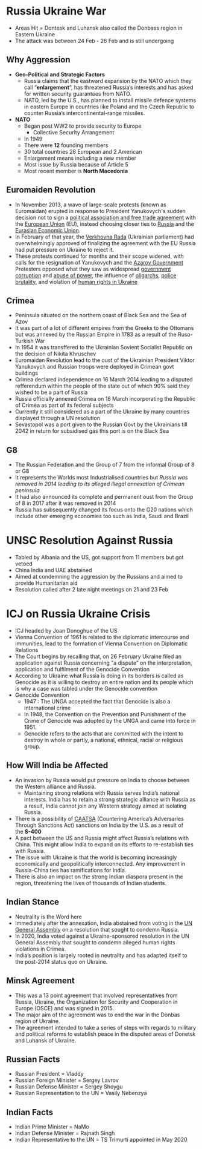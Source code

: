 # Russia Ukraine War
- Areas Hit = Dontesk and Luhansk also called the Donbass region in Eastern Ukraine
- The attack was between 24 Feb - 26 Feb and is still undergoing

## Why Aggression
-   **Geo-Political and Strategic Factors**
    -   Russia claims that the eastward expansion by the NATO which they call “**enlargement**”, has threatened Russia’s interests and has asked for written security guarantees from NATO.
    -   NATO, led by the U.S., has planned to install missile defence systems in eastern Europe in countries like Poland and the Czech Republic to counter Russia’s intercontinental-range missiles.
- **NATO**
	- Began post WW2 to provide security to Europe
		- Collective Security Arrangement
	- In 1949
	- There were **12** founding members
	- 30 total countries 28 European and 2 American
	- Enlargement means including a new member 
	- Most issue by Russia because of Article 5
	- Most recent member is **North Macedonia**

## Euromaiden Revolution
- In November 2013, a wave of large-scale protests (known as Euromaidan) erupted in response to President Yanukovych's sudden decision not to sign a [political association and free trade agreement](https://en.wikipedia.org/wiki/European_Union%E2%80%93Ukraine_Association_Agreement "European Union–Ukraine Association Agreement") with the [European Union](https://en.wikipedia.org/wiki/European_Union "European Union") (EU), instead choosing closer ties to [Russia](https://en.wikipedia.org/wiki/Russia "Russia") and the [Eurasian Economic Union](https://en.wikipedia.org/wiki/Eurasian_Economic_Union "Eurasian Economic Union"). 
- In February of that year, the [Verkhovna Rada](https://en.wikipedia.org/wiki/Verkhovna_Rada "Verkhovna Rada") (Ukrainian parliament) had overwhelmingly approved of finalizing the agreement with the EU Russia had put pressure on Ukraine to reject it.
- These protests continued for months and their scope widened, with calls for the resignation of Yanukovych and the [Azarov Government](https://en.wikipedia.org/wiki/Second_Azarov_Government "Second Azarov Government") Protesters opposed what they saw as widespread [government corruption](https://en.wikipedia.org/wiki/Corruption_in_Ukraine#Political_corruption "Corruption in Ukraine") and [abuse of power](https://en.wikipedia.org/wiki/Abuse_of_power "Abuse of power"), the influence of [oligarchs](https://en.wikipedia.org/wiki/Ukrainian_oligarchs "Ukrainian oligarchs"), [police brutality](https://en.wikipedia.org/wiki/Police_brutality "Police brutality"), and violation of [human rights in Ukraine](https://en.wikipedia.org/wiki/Human_rights_in_Ukraine "Human rights in Ukraine")

## Crimea
- Peninsula situated on the northern coast of Black Sea and the Sea of Azov
- It was part of a lot of different empires from the Greeks to the Ottomans but was annexed by the Russian Empire in 1783 as a result of the Ruso-Turkish War
- In 1954 it was transffered to the Ukrainian Sovient Socialist Republic on the decision of Nikita Khruschev
- Euromaidan Revolution lead to the oust of the Ukrainian President Viktor Yanukovych and Russian troops were deployed in Crimean govt buildings
- Crimea declared independence on 16 March 2014 leading to a disputed refferendum within the people of the state out of which 90% said they wished to be a part of Russia
- Russia officially annexed Crimea on 18 March incorporating the Republic of Crimea as part of its federal subjects
- Currently it still considered as a part of the Ukraine by many countries displayed through a UN resolution
- Sevastopol was a port given to the Russian Govt by the Ukrainians till 2042 in return for subsidised gas this port is on the Black Sea

## G8
- The Russian Federation and the Group of 7 from the informal Group of 8 or G8
- It represents the Worlds most Industrialised countries but *Russia was removed in 2014 leading to its alleged illegal annexation of Crimean peninsula*
- It had also announced its complete and permanent oust from the Group of 8 in 2017 after it was removed in 2014
- Russia has subsequently changed its focus onto the G20 nations which include other emerging economies too such as India, Saudi and Brazil

# UNSC Resolution Against Russia
- Tabled by Albania and the US, got support from 11 members but got vetoed
- China India and UAE abstained
- Aimed at condemning the aggression by the Russians and aimed to provide Humanitarian aid
- Resolution called after 2 late night meetings on 21 and 23 Feb

# ICJ on Russia Ukraine Crisis
- ICJ headed by Joan Donoghue of the US
- Vienna Convention of 1961 is related to the diplomatic intercourse and immunities, lead to the formation of Vienna Convention on Diplomatic Relations
- The Court begins by recalling that, on 26 February Ukraine filed an application against Russia concerning “a dispute” on the interpretation, application and fulfilment of the Genocide Convention
- According to Ukraine what Russia is doing in its borders is called as Genocide as it is willing to destroy an entire nation and its people which is why a case was tabled under the Genocide convention
- Genocide Convention
	- 1947 : The UNGA accepted the fact that Genocide is also a international crime
	-  In 1948, the Convention on the Prevention and Punishment of the Crime of Genocide was adopted by the UNGA and came into force in 1951.
	- Genocide refers to the acts that are committed with the intent to destroy in whole or partly, a national, ethnical, racial or religious group.



## How Will India be Affected
-   An invasion by Russia would put pressure on India to choose between the Western alliance and Russia.
    -   Maintaining strong relations with Russia serves India’s national interests. India has to retain a strong strategic alliance with Russia as a result, India cannot join any Western strategy aimed at isolating Russia.
-   There is a possibility of [CAATSA](https://byjus.com/free-ias-prep/countering-americas-adversaries-through-sanctions-act-caatsa/) (Countering America’s Adversaries Through Sanctions Act) sanctions on India by the U.S. as a result of the **S-400**
-   A pact between the US and Russia might affect Russia’s relations with China. This might allow India to expand on its efforts to re-establish ties with Russia.
-   The issue with Ukraine is that the world is becoming increasingly economically and geopolitically interconnected. Any improvement in Russia-China ties has ramifications for India.
-   There is also an impact on the strong Indian diaspora present in the region, threatening the lives of thousands of Indian students.

## Indian Stance
- Neutrality is the Word here
-  Immediately after the annexation, India abstained from voting in the [UN General Assembly](https://byjus.com/free-ias-prep/united-nations-general-assembly-unga/) on a resolution that sought to condemn Russia.
-   In 2020, India voted against a Ukraine-sponsored resolution in the UN General Assembly that sought to condemn alleged human rights violations in Crimea.
-   India’s position is largely rooted in neutrality and has adapted itself to the post-2014 status quo on Ukraine.

## Minsk Agreement
-   This was a 13 point agreement that involved representatives from Russia, Ukraine, the Organization for Security and Cooperation in Europe (OSCE) and was signed in 2015.
-   The major aim of the agreement was to end the war in the Donbas region of Ukraine.
-   The agreement intended to take a series of steps with regards to military and political reforms to establish peace in the disputed areas of Donetsk and Luhansk of Ukraine.




## Russian Facts
- Russian President = Vladdy
- Russian Foreign Minister = Sergey Lavrov
- Russian Defense Minister = Sergey Shoygu
- Russian Representation to the UN = Vasily Nebenzya

## Indian Facts
- Indian Prime Minister = NaMo
- Indian Defense Minister = Rajnath Singh
- Indian Representative to the UN = TS Trimurti appointed in May 2020